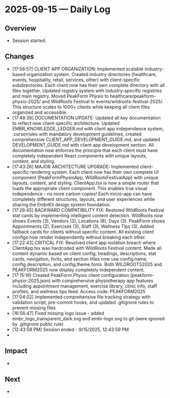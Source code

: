# 2025-09-15 — Daily Log

## Overview
- Session started.

## Changes
- [17:56:57] CLIENT APP ORGANIZATION: Implemented scalable industry-based organization system. Created industry directories (healthcare, events, hospitality, retail, services, other) with client-specific subdirectories. Each client now has their own complete directory with all files together. Updated registry system with industry-specific registries and main registry. Moved PeakForm Physio to healthcare/peakform-physio-2025/ and WildRoots Festival to events/wildroots-festival-2025/. This structure scales to 1000+ clients while keeping all client files organized and accessible.
- [17:48:38] DOCUMENTATION UPDATE: Updated all key documentation to reflect new client-specific architecture. Updated EMBR_KNOWLEDGE_LEDGER.md with client app independence system, .cursorrules with mandatory development guidelines, created comprehensive CLIENT_APP_DEVELOPMENT_GUIDE.md, and updated DEVELOPMENT_GUIDE.md with client app development section. All documentation now enforces the principle that each client must have completely independent React components with unique layouts, content, and styling.
- [17:43:26] MAJOR ARCHITECTURE UPGRADE: Implemented client-specific rendering system. Each client now has their own complete UI component (PeakFormPhysioApp, WildRootsFestivalApp) with unique layouts, content, and styling. ClientApp.tsx is now a simple router that loads the appropriate client component. This enables true visual independence - no more carbon copies! Each micro-app can have completely different structures, layouts, and user experiences while sharing the EmbrKit design system foundation.
- [17:26:45] BACKWARD COMPATIBILITY FIX: Restored WildRoots Festival stat cards by implementing intelligent content detection. WildRoots now shows Events (3), Vendors (3), Locations (8), Days (3). PeakForm shows Appointments (2), Exercises (3), Staff (3), Wellness Tips (3). Added fallback cards for clients without specific content. All existing client configs now render independently without breaking each other.
- [17:22:43] CRITICAL FIX: Resolved client app isolation breach where ClientApp.tsx was hardcoded with WildRoots Festival content. Made all content dynamic based on client config: headings, descriptions, stat cards, navigation, fonts, and section titles now use config.name, config.description, and config.theme.fonts. Both WILDROOTS2025 and PEAKFORM2025 now display completely independent content.
- [17:15:19] Created PeakForm Physio client configuration (peakform-physio-2025.json) with comprehensive physiotherapy app features including appointment management, exercise library, clinic info, staff profiles, and wellness tips feed. Access code: PEAKFORM2025
- [17:04:02] Implemented comprehensive file tracking strategy with validation script, pre-commit hooks, and updated .gitignore rules to prevent missing files
- [16:56:47] Fixed missing logo issue - added embr_logo_transparent_dark.svg and embr-logo.svg to git (were ignored by .gitignore public rule)
- [12:43:59 PM] Session ended - 9/15/2025, 12:43:59 PM
- 

## Impact
- 

## Next
- 
